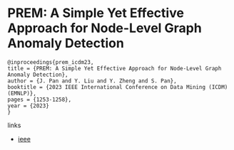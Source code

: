 # PREM: A Simple Yet Effective Approach for Node-Level Graph Anomaly Detection

```
@inproceedings{prem_icdm23,
title = {PREM: A Simple Yet Effective Approach for Node-Level Graph Anomaly Detection},
author = {J. Pan and Y. Liu and Y. Zheng and S. Pan},
booktitle = {2023 IEEE International Conference on Data Mining (ICDM) (EMNLP)},
pages = {1253-1258},
year = {2023}
}
```

links
- [ieee](https://doi.org/10.1109/ICDM58522.2023.00157)
